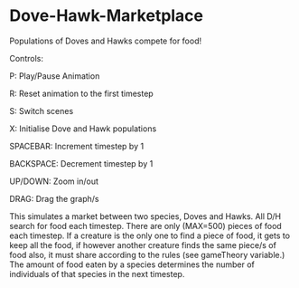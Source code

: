 # Dove-Hawk-Marketplace
Populations of Doves and Hawks compete for food!

Controls:

  P: Play/Pause Animation
  
  R: Reset animation to the first timestep
  
  S: Switch scenes
  
  X: Initialise Dove and Hawk populations

  SPACEBAR: Increment timestep by 1
  
  BACKSPACE: Decrement timestep by 1

  UP/DOWN: Zoom in/out
  
  DRAG: Drag the graph/s

This simulates a market between two species, Doves and Hawks. All D/H search for food each timestep. There are only (MAX=500) pieces of food each timestep. If a creature is the only one to find a piece of food, it gets to keep all the food, if however another creature finds the same piece/s of food also, it must share according to the rules (see gameTheory variable.) The amount of food eaten by a species determines the number of individuals of that species in the next timestep.
